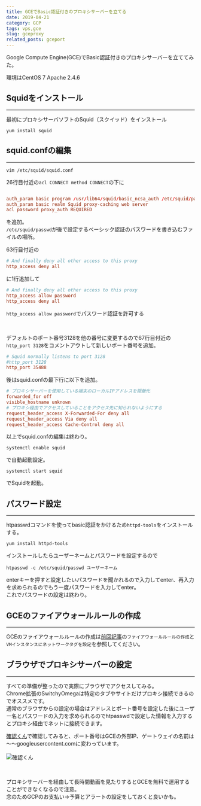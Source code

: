 ```yaml
---
title: GCEでBasic認証付きのプロキシサーバーを立てる
date: 2019-04-21
category: GCP
tags: vps,gce
slug: gceproxy
related_posts: gceport
---
```


Google Compute Engine(GCE)でBasic認証付きのプロキシサーバーを立ててみた。

環境はCentOS 7 Apache 2.4.6

## Squidをインストール
---

最初にプロキシサーバソフトのSquid（スクイッド）をインストール

```
yum install squid

```

## squid.confの編集
---

```
vim /etc/squid/squid.conf
```

26行目付近の`acl CONNECT method CONNECT`の下に

```conf

auth_param basic program /usr/lib64/squid/basic_ncsa_auth /etc/squid/passwd
auth_param basic realm Squid proxy-caching web server
acl password proxy_auth REQUIRED

```

を追加。<br>`/etc/squid/passwd`が後で設定するベーシック認証のパスワードを書き込むファイルの場所。<br>

63行目付近の

```conf
# And finally deny all other access to this proxy
http_access deny all

```

に1行追加して
```conf
# And finally deny all other access to this proxy
http_access allow password
http_access deny all
```

`http_access allow password`でパスワード認証を許可する

<br>

デフォルトのポート番号3128を他の番号に変更するので67行目付近の`http_port 3128`をコメントアウトして新しいポート番号を追加。

```conf
# Squid normally listens to port 3128
#http_port 3128
http_port 35488
```

後はsquid.confの最下行に以下を追加。

```conf
# プロキシサーバーを使用している端末のローカルIPアドレスを隠蔽化
forwarded_for off
visible_hostname unknown
# プロキシ経由でアクセスしていることをアクセス先に知られないようにする
request_header_access X-Forwarded-For deny all
request_header_access Via deny all
request_header_access Cache-Control deny all
```

以上でsquid.confの編集は終わり。

```
systemctl enable squid
```
で自動起動設定。

```
systemctl start squid
```
でSquidを起動。

## パスワード設定
---

htpasswdコマンドを使ってbasic認証をかけるため`httpd-tools`をインストールする。
```
yum install httpd-tools
```

インストールしたらユーザーネームとパスワードを設定するので
```
htpasswd -c /etc/squid/passwd ユーザーネーム
```

enterキーを押すと設定したいパスワードを聞かれるので入力してenter、再入力を求められるのでもう一度パスワードを入力してenter。  
これでパスワードの設定は終わり。

## GCEのファイアウォールルールの作成
---

GCEのファイアウォールルールの作成は[前回記事](https://www.ravness.com/2019/03/gceport/)の`ファイアウォールルールの作成`と`VMインスタンスにネットワークタグを設定`を参照してください。

## ブラウザでプロキシサーバーの設定
---

すべての準備が整ったので実際にブラウザでアクセスしてみる。<br>
Chrome拡張のSwitchyOmegaは特定のタブやサイトだけプロキシ接続できるのでオススメです。<br>
通常のブラウザからの設定の場合はアドレスとポート番号を設定した後にユーザー名とパスワードの入力を求められるのでhtpasswdで設定した情報を入力するとプロキシ経由でネットに接続できます。

[確認くん](http://www.ugtop.com/spill.shtml)で確認してみると、ポート番号はGCEの外部IP、ゲートウェイの名前は～～googleusercontent.comに変わっています。<br><br>
![確認くん](../../../images/gceproxy.jpg)

<br>

プロキシサーバーを経由して長時間動画を見たりするとGCEを無料で運用することができなくなるので注意。<br>
念のためGCPのお支払い→予算とアラートの設定をしておくと良いかも。
